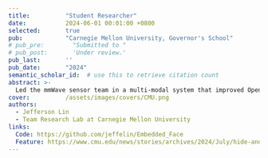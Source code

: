 ```yaml
---
title:          "Student Researcher"
date:           2024-06-01 00:01:00 +0800
selected:       true
pub:            "Carnegie Mellon University, Governor's School"
# pub_pre:        "Submitted to "
# pub_post:       'Under review.'
pub_last:       ''
pub_date:       "2024"
semantic_scholar_id:  # use this to retrieve citation count
abstract: >-
  Led the mmWave sensor team in a multi-modal system that improved Open Face's facial detection software from 70.3% to 99.2%.
cover:          /assets/images/covers/CMU.png
authors:
  - Jefferson Lin
  - Team Research Lab at Carnegie Mellon University
links:
  Code: https://github.com/jeffelin/Embedded_Face
  Feature: https://www.cmu.edu/news/stories/archives/2024/July/hide-and-seek-governors-school
---
```

